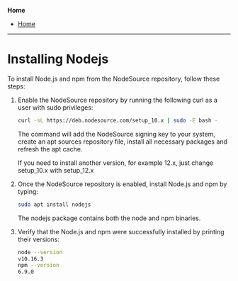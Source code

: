**Home**
- [Home](../index.md)
---
# Installing Nodejs
To install Node.js and npm from the NodeSource repository, follow these steps:

1. Enable the NodeSource repository by running the following curl as a user with sudo privileges:    
    ```bash
    curl -sL https://deb.nodesource.com/setup_10.x | sudo -E bash -
    ```
    The command will add the NodeSource signing key to your system, create an apt sources repository file, install all necessary packages and refresh the apt cache.

    If you need to install another version, for example 12.x, just change setup_10.x with setup_12.x

2. Once the NodeSource repository is enabled, install Node.js and npm by typing:
    ```bash
    sudo apt install nodejs
    ```
    The nodejs package contains both the node and npm binaries.

3. Verify that the Node.js and npm were successfully installed by printing their versions:
    ```bash
    node --version
    v10.16.3
    npm --version
    6.9.0
    ```
